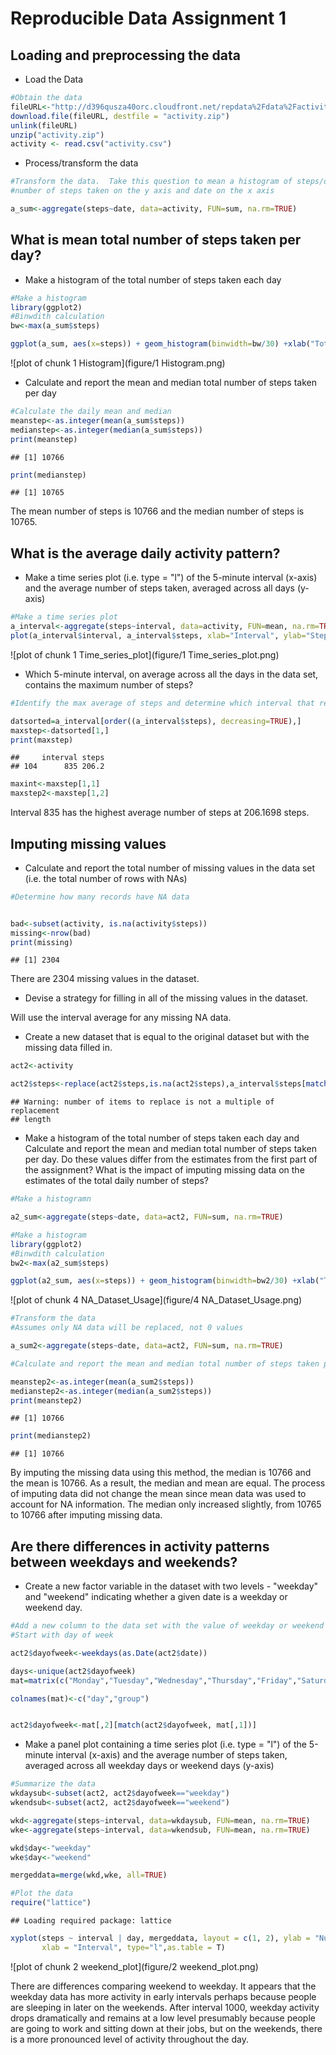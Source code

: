 Reproducible Data Assignment 1 
========================================================
## Loading and preprocessing the data

- Load the Data


```r
#Obtain the data
fileURL<-"http://d396qusza40orc.cloudfront.net/repdata%2Fdata%2Factivity.zip"
download.file(fileURL, destfile = "activity.zip")
unlink(fileURL)
unzip("activity.zip")
activity <- read.csv("activity.csv")
```

- Process/transform the data


```r
#Transform the data.  Take this question to mean a histogram of steps/day and the count of that data as opposed to providing the 
#number of steps taken on the y axis and date on the x axis

a_sum<-aggregate(steps~date, data=activity, FUN=sum, na.rm=TRUE)
```

## What is mean total number of steps taken per day?

- Make a histogram of the total number of steps taken each day


```r
#Make a histogram
library(ggplot2)
#Binwdith calculation
bw<-max(a_sum$steps)

ggplot(a_sum, aes(x=steps)) + geom_histogram(binwidth=bw/30) +xlab("Total Steps per Day") +ylab("Frequency")
```

![plot of chunk 1 Histogram](figure/1 Histogram.png) 

- Calculate and report the mean and median total number of steps taken per day


```r
#Calculate the daily mean and median
meanstep<-as.integer(mean(a_sum$steps))
medianstep<-as.integer(median(a_sum$steps))
print(meanstep)
```

```
## [1] 10766
```

```r
print(medianstep)
```

```
## [1] 10765
```

The mean number of steps is 10766 and the median number of steps is 10765.

## What is the average daily activity pattern?

- Make a time series plot (i.e. type = "l") of the 5-minute interval (x-axis) and the average number of steps taken, averaged across all days (y-axis)


```r
#Make a time series plot
a_interval<-aggregate(steps~interval, data=activity, FUN=mean, na.rm=TRUE)
plot(a_interval$interval, a_interval$steps, xlab="Interval", ylab="Steps", type="l", main="Average Number of Steps Time Series")
```

![plot of chunk 1 Time_series_plot](figure/1 Time_series_plot.png) 

- Which 5-minute interval, on average across all the days in the data set, contains the maximum number of steps?


```r
#Identify the max average of steps and determine which interval that represents

datsorted=a_interval[order((a_interval$steps), decreasing=TRUE),]
maxstep<-datsorted[1,]
print(maxstep)
```

```
##     interval steps
## 104      835 206.2
```

```r
maxint<-maxstep[1,1]
maxstep2<-maxstep[1,2]
```

Interval 835 has the highest average number of steps at 206.1698 steps.


## Imputing missing values

- Calculate and report the total number of missing values in the data set (i.e. the total number of rows with NAs)


```r
#Determine how many records have NA data


bad<-subset(activity, is.na(activity$steps))
missing<-nrow(bad)
print(missing)
```

```
## [1] 2304
```

There are 2304 missing values in the dataset.


- Devise a strategy for filling in all of the missing values in the dataset.

Will use the interval average for any missing NA data.


- Create a new dataset that is equal to the original dataset but with the missing data filled in.


```r
act2<-activity

act2$steps<-replace(act2$steps,is.na(act2$steps),a_interval$steps[match(act2$interval,a_interval$interval)])
```

```
## Warning: number of items to replace is not a multiple of replacement
## length
```

- Make a histogram of the total number of steps taken each day and Calculate and report the mean and median total number of steps taken per day. Do these values differ from the estimates from the first part of the assignment? What is the impact of imputing missing data on the estimates of the total daily number of steps?


```r
#Make a histogramn

a2_sum<-aggregate(steps~date, data=act2, FUN=sum, na.rm=TRUE)

#Make a histogram
library(ggplot2)
#Binwdith calculation
bw2<-max(a2_sum$steps)

ggplot(a2_sum, aes(x=steps)) + geom_histogram(binwidth=bw2/30) +xlab("Total Steps per Day") +ylab("Frequency")
```

![plot of chunk 4 NA_Dataset_Usage](figure/4 NA_Dataset_Usage.png) 

```r
#Transform the data 
#Assumes only NA data will be replaced, not 0 values

a_sum2<-aggregate(steps~date, data=act2, FUN=sum, na.rm=TRUE)

#Calculate and report the mean and median total number of steps taken per day

meanstep2<-as.integer(mean(a_sum2$steps))
medianstep2<-as.integer(median(a_sum2$steps))
print(meanstep2)
```

```
## [1] 10766
```

```r
print(medianstep2)
```

```
## [1] 10766
```


By imputing the missing data using this method, the median is 10766 and the mean is 10766.  As a result, the median and mean are equal.  The process of imputing data did not change the mean since mean data was used to account for NA information.  The median only increased slightly, from 10765 to 10766 after imputing missing data. 


## Are there differences in activity patterns between weekdays and weekends?

- Create a new factor variable in the dataset with two levels - "weekday" and "weekend" indicating whether a given date is a weekday or weekend day.


```r
#Add a new column to the data set with the value of weekday or weekend
#Start with day of week

act2$dayofweek<-weekdays(as.Date(act2$date))

days<-unique(act2$dayofweek)
mat=matrix(c("Monday","Tuesday","Wednesday","Thursday","Friday","Saturday","Sunday", "weekday","weekday","weekday","weekday","weekday","weekend","weekend"), nrow=7, ncol=2)

colnames(mat)<-c("day","group")


act2$dayofweek<-mat[,2][match(act2$dayofweek, mat[,1])]
```


- Make a panel plot containing a time series plot (i.e. type = "l") of the 5-minute interval (x-axis) and the average number of steps taken, averaged across all weekday days or weekend days (y-axis)


```r
#Summarize the data
wkdaysub<-subset(act2, act2$dayofweek=="weekday")
wkendsub<-subset(act2, act2$dayofweek=="weekend")

wkd<-aggregate(steps~interval, data=wkdaysub, FUN=mean, na.rm=TRUE)
wke<-aggregate(steps~interval, data=wkendsub, FUN=mean, na.rm=TRUE)

wkd$day<-"weekday"
wke$day<-"weekend"

mergeddata=merge(wkd,wke, all=TRUE)

#Plot the data
require("lattice")
```

```
## Loading required package: lattice
```

```r
xyplot(steps ~ interval | day, mergeddata, layout = c(1, 2), ylab = "Number of Steps", 
       xlab = "Interval", type="l",as.table = T)
```

![plot of chunk 2 weekend_plot](figure/2 weekend_plot.png) 

There are differences comparing weekend to weekday.  It appears that the weekday data has more activity in early intervals perhaps because people are sleeping in later on the weekends.  After interval 1000, weekday activity drops dramatically and remains at a low level presumably because people are going to work and sitting down at their jobs, but on the weekends, there is a more pronounced level of activity throughout the day.
